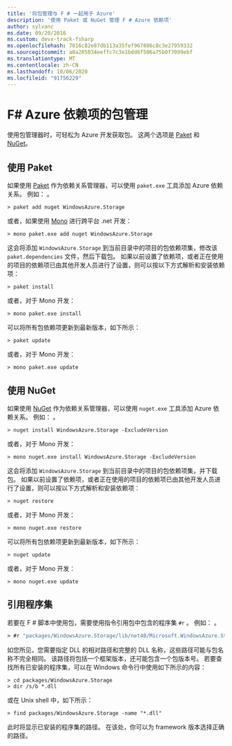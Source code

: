 ```yaml
---
title: '将包管理与 F # 一起用于 Azure'
description: '使用 Paket 或 NuGet 管理 F # Azure 依赖项'
author: sylvanc
ms.date: 09/20/2016
ms.custom: devx-track-fsharp
ms.openlocfilehash: 7816c82e87db113a35fef967886c8c3e27959332
ms.sourcegitcommit: a8a205034eeffc7c3e1bdd6f506a75b0f7099ebf
ms.translationtype: MT
ms.contentlocale: zh-CN
ms.lasthandoff: 10/06/2020
ms.locfileid: "91756229"
---
```

# <a name="package-management-for-f-azure-dependencies"></a>F# Azure 依赖项的包管理

使用包管理器时，可轻松为 Azure 开发获取包。 这两个选项是 [Paket](https://fsprojects.github.io/Paket/) 和 [NuGet](https://www.nuget.org/)。

## <a name="using-paket"></a>使用 Paket

如果使用 [Paket](https://fsprojects.github.io/Paket/) 作为依赖关系管理器，可以使用 `paket.exe` 工具添加 Azure 依赖关系。 例如： 。

```console
> paket add nuget WindowsAzure.Storage
```

或者，如果使用 [Mono](https://www.mono-project.com/) 进行跨平台 .net 开发：

```console
> mono paket.exe add nuget WindowsAzure.Storage
```

这会将添加 `WindowsAzure.Storage` 到当前目录中的项目的包依赖项集，修改该 `paket.dependencies` 文件，然后下载包。 如果以前设置了依赖项，或者正在使用的项目的依赖项已由其他开发人员进行了设置，则可以按以下方式解析和安装依赖项：

```console
> paket install
```

或者，对于 Mono 开发：

```console
> mono paket.exe install
```

可以将所有包依赖项更新到最新版本，如下所示：

```console
> paket update
```

或者，对于 Mono 开发：

```console
> mono paket.exe update
```

## <a name="using-nuget"></a>使用 NuGet

如果使用 [NuGet](https://www.nuget.org/) 作为依赖关系管理器，可以使用 `nuget.exe` 工具添加 Azure 依赖关系。 例如： 。

```console
> nuget install WindowsAzure.Storage -ExcludeVersion
```

或者，对于 Mono 开发：

```console
> mono nuget.exe install WindowsAzure.Storage -ExcludeVersion
```

这会将添加 `WindowsAzure.Storage` 到当前目录中的项目的包依赖项集，并下载包。 如果以前设置了依赖项，或者正在使用的项目的依赖项已由其他开发人员进行了设置，则可以按以下方式解析和安装依赖项：

```console
> nuget restore
```

或者，对于 Mono 开发：

```console
> mono nuget.exe restore
```

可以将所有包依赖项更新到最新版本，如下所示：

```console
> nuget update
```

或者，对于 Mono 开发：

```console
> mono nuget.exe update
```

## <a name="referencing-assemblies"></a>引用程序集

若要在 F # 脚本中使用包，需要使用指令引用包中包含的程序集 `#r` 。 例如： 。

```fsharp
> #r "packages/WindowsAzure.Storage/lib/net40/Microsoft.WindowsAzure.Storage.dll"
```

如您所见，您需要指定 DLL 的相对路径和完整的 DLL 名称，这些路径可能与包名称不完全相同。 该路径将包括一个框架版本，还可能包含一个包版本号。 若要查找所有已安装的程序集，可以在 Windows 命令行中使用如下所示的内容：

```console
> cd packages/WindowsAzure.Storage
> dir /s/b *.dll
```

或在 Unix shell 中，如下所示：

```console
> find packages/WindowsAzure.Storage -name "*.dll"
```

此时将显示已安装的程序集的路径。 在该处，你可以为 framework 版本选择正确的路径。
